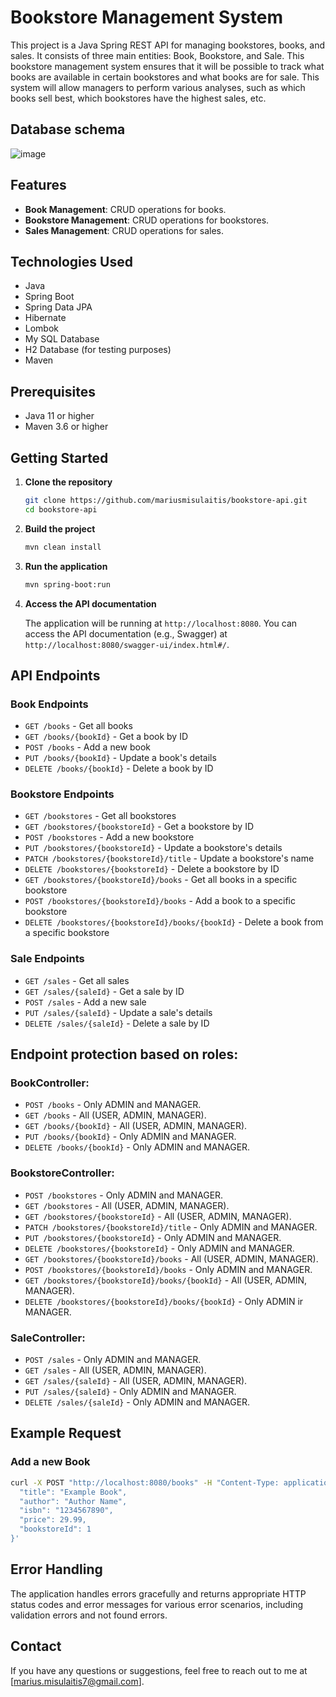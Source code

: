 
# Bookstore Management System

This project is a Java Spring REST API for managing bookstores, books, and sales. It consists of three main entities: Book, Bookstore, and Sale.
This bookstore management system ensures that it will be possible to track what books are available in certain bookstores and what books are for sale. 
This system will allow managers to perform various analyses, such as which books sell best, which bookstores have the highest sales, etc.

## Database schema


![ image](https://github.com/mariusmisulaitis/bookstore-api/assets/131879120/51e18a57-e6d9-4bb1-8297-95c404b17820)


## Features

- **Book Management**: CRUD operations for books.
- **Bookstore Management**: CRUD operations for bookstores.
- **Sales Management**: CRUD operations for sales.

## Technologies Used

- Java
- Spring Boot
- Spring Data JPA
- Hibernate
- Lombok
- My SQL Database
- H2 Database (for testing purposes)
- Maven

## Prerequisites

- Java 11 or higher
- Maven 3.6 or higher

## Getting Started

1. **Clone the repository**

    ```bash
    git clone https://github.com/mariusmisulaitis/bookstore-api.git
    cd bookstore-api
    ```

2. **Build the project**

    ```bash
    mvn clean install
    ```

3. **Run the application**

    ```bash
    mvn spring-boot:run
    ```

4. **Access the API documentation**

    The application will be running at `http://localhost:8080`. You can access the API documentation (e.g., Swagger) at `http://localhost:8080/swagger-ui/index.html#/`.




## API Endpoints

### Book Endpoints

- `GET /books` - Get all books
- `GET /books/{bookId}` - Get a book by ID
- `POST /books` - Add a new book
- `PUT /books/{bookId}` - Update a book's details
- `DELETE /books/{bookId}` - Delete a book by ID

### Bookstore Endpoints

- `GET /bookstores` - Get all bookstores
- `GET /bookstores/{bookstoreId}` - Get a bookstore by ID
- `POST /bookstores` - Add a new bookstore
- `PUT /bookstores/{bookstoreId}` - Update a bookstore's details
- `PATCH /bookstores/{bookstoreId}/title` - Update a bookstore's name
- `DELETE /bookstores/{bookstoreId}` - Delete a bookstore by ID
- `GET /bookstores/{bookstoreId}/books` - Get all books in a specific bookstore
- `POST /bookstores/{bookstoreId}/books` - Add a book to a specific bookstore
- `DELETE /bookstores/{bookstoreId}/books/{bookId}` - Delete a book from a specific bookstore

### Sale Endpoints

- `GET /sales` - Get all sales
- `GET /sales/{saleId}` - Get a sale by ID
- `POST /sales` - Add a new sale
- `PUT /sales/{saleId}` - Update a sale's details
- `DELETE /sales/{saleId}` - Delete a sale by ID


## Endpoint protection based on roles:

### BookController:

- `POST /books` - Only ADMIN and MANAGER.
- `GET /books` - All (USER, ADMIN, MANAGER).
- `GET /books/{bookId}` - All (USER, ADMIN, MANAGER).
- `PUT /books/{bookId}` - Only ADMIN and MANAGER.
- `DELETE /books/{bookId}` - Only ADMIN and MANAGER.

### BookstoreController:

- `POST /bookstores` - Only ADMIN and MANAGER.
- `GET /bookstores` - All (USER, ADMIN, MANAGER).
- `GET /bookstores/{bookstoreId}` - All (USER, ADMIN, MANAGER).
- `PATCH /bookstores/{bookstoreId}/title` - Only ADMIN and MANAGER.
- `PUT /bookstores/{bookstoreId}` - Only ADMIN and MANAGER.
- `DELETE /bookstores/{bookstoreId}` - Only ADMIN and MANAGER.
- `GET /bookstores/{bookstoreId}/books` - All (USER, ADMIN, MANAGER).
- `POST /bookstores/{bookstoreId}/books` - Only ADMIN and MANAGER.
- `GET /bookstores/{bookstoreId}/books/{bookId}` - All (USER, ADMIN, MANAGER).
- `DELETE /bookstores/{bookstoreId}/books/{bookId}` - Only ADMIN ir MANAGER.

### SaleController:

- `POST /sales` - Only ADMIN and MANAGER.
- `GET /sales` - All (USER, ADMIN, MANAGER).
- `GET /sales/{saleId}` - All (USER, ADMIN, MANAGER).
- `PUT /sales/{saleId}` - Only ADMIN and MANAGER.
- `DELETE /sales/{saleId}` - Only ADMIN and MANAGER.


## Example Request

### Add a new Book

```bash
curl -X POST "http://localhost:8080/books" -H "Content-Type: application/json" -d '{
  "title": "Example Book",
  "author": "Author Name",
  "isbn": "1234567890",
  "price": 29.99,
  "bookstoreId": 1
}'
```


## Error Handling

The application handles errors gracefully and returns appropriate HTTP status codes and error messages for various error scenarios, including validation errors and not found errors.


## Contact
If you have any questions or suggestions, feel free to reach out to me at [marius.misulaitis7@gmail.com].
